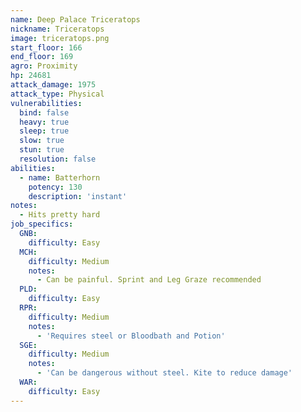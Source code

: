 ```yaml
---
name: Deep Palace Triceratops
nickname: Triceratops
image: triceratops.png
start_floor: 166
end_floor: 169
agro: Proximity
hp: 24681
attack_damage: 1975
attack_type: Physical
vulnerabilities:
  bind: false
  heavy: true
  sleep: true
  slow: true
  stun: true
  resolution: false
abilities:
  - name: Batterhorn
    potency: 130
    description: 'instant'
notes:
  - Hits pretty hard
job_specifics:
  GNB:
    difficulty: Easy
  MCH:
    difficulty: Medium
    notes:
      - Can be painful. Sprint and Leg Graze recommended
  PLD:
    difficulty: Easy
  RPR:
    difficulty: Medium
    notes:
      - 'Requires steel or Bloodbath and Potion'
  SGE:
    difficulty: Medium
    notes:
      - 'Can be dangerous without steel. Kite to reduce damage'
  WAR:
    difficulty: Easy
---
```

